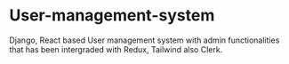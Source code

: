 # User-management-system
Django, React based User management system with admin functionalities that has been intergraded with Redux, Tailwind also Clerk.
